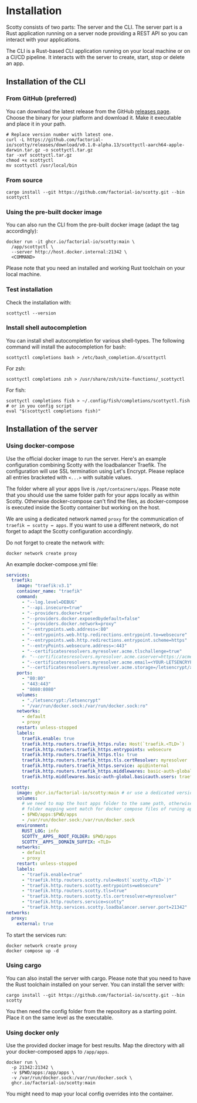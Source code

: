 # Installation

Scotty consists of two parts: The server and the CLI. The server part is a Rust
application running on a server node providing a REST API so you can interact
with your applications.

The CLI is a Rust-based CLI application running on your local machine or on a
CI/CD pipeline. It interacts with the server to create, start, stop or delete an
app.

## Installation of the CLI

### From GitHub (preferred)

You can download the latest release from the GitHub [releases page](https://github.com/factorial-io/scotty/releases).
Choose the binary for your platform and download it. Make it executable and
place it in your path.

```shell
# Replace version number with latest one.
curl -L https://github.com/factorial-io/scotty/releases/download/v0.1.0-alpha.13/scottyctl-aarch64-apple-darwin.tar.gz -o scottyctl.tar.gz
tar -xvf scottyctl.tar.gz
chmod +x scottyctl
mv scottyctl /usr/local/bin
```

### From source

```shell
cargo install --git https://github.com/factorial-io/scotty.git --bin scottyctl
```

### Using the pre-built docker image

You can also run the CLI from the pre-built docker image (adapt the tag
accordingly):

```shell
docker run -it ghcr.io/factorial-io/scotty:main \
  /app/scottyctl \
  --server http://host.docker.internal:21342 \
  <COMMAND>
```

Please note that you need an installed and working Rust toolchain on your local machine.

### Test installation

Check the installation with:

```shell
scottyctl --version
```
### Install shell autocompletion

You can install shell autocompletion for various shell-types. The following command
will install the autocompletion for bash:

```shell
scottyctl completions bash > /etc/bash_completion.d/scottyctl
```

For zsh:

```shell
scottyctl completions zsh > /usr/share/zsh/site-functions/_scottyctl
```

For fish:

```shell
scottyctl completions fish > ~/.config/fish/completions/scottyctl.fish
# or in you config script
eval "$(scottyctl completions fish)"
```

## Installation of the server

### Using docker-compose

Use the official docker image to run the server. Here's an example configuration
combining Scotty with the loadbalancer Traefik. The configuration will use SSL
termination using Let's Encrypt. Please replace all entries bracketed with `<...>`
with suitable values.

The folder where all your apps live is `/opt/containers/apps`. Please note that
you should use the same folder path for your apps locally as within Scotty.
Otherwise docker-compose can't find the files, as docker-compose is executed
inside the Scotty container but working on the host.

We are using a dedicated network named `proxy` for the communication of
`traefik ↔ scotty ↔ apps`. If you want to use a different network, do not
forget to adapt the Scotty configuration accordingly.

Do not forget to create the network with:

```shell
docker network create proxy
```

An example docker-compose.yml file:

```yaml
services:
  traefik:
    image: "traefik:v3.1"
    container_name: "traefik"
    command:
      - "--log.level=DEBUG"
      - "--api.insecure=true"
      - "--providers.docker=true"
      - "--providers.docker.exposedbydefault=false"
      - "--providers.docker.network=proxy"
      - "--entrypoints.web.address=:80"
      - "--entrypoints.web.http.redirections.entrypoint.to=websecure"
      - "--entrypoints.web.http.redirections.entrypoint.scheme=https"
      - "--entryPoints.websecure.address=:443"
      - "--certificatesresolvers.myresolver.acme.tlschallenge=true"
      #- "--certificatesresolvers.myresolver.acme.caserver=https://acme-staging-v02.api.letsencrypt.org/directory"
      - "--certificatesresolvers.myresolver.acme.email=<YOUR-LETSENCRYPT-MAIL@ADDRESS>"
      - "--certificatesresolvers.myresolver.acme.storage=/letsencrypt/acme.json"
    ports:
      - "80:80"
      - "443:443"
      - "8080:8080"
    volumes:
      - "./letsencrypt:/letsencrypt"
      - "/var/run/docker.sock:/var/run/docker.sock:ro"
    networks:
      - default
      - proxy
    restart: unless-stopped
    labels:
      traefik.enable: true
      traefik.http.routers.traefik_https.rule: Host(`traefik.<TLD>`)
      traefik.http.routers.traefik_https.entrypoints: websecure
      traefik.http.routers.traefik_https.tls: true
      traefik.http.routers.traefik_https.tls.certResolver: myresolver
      traefik.http.routers.traefik_https.service: api@internal
      traefik.http.routers.traefik_https.middlewares: basic-auth-global
      traefik.http.middlewares.basic-auth-global.basicauth.users: traefik:$$2y$$05$$OjZDsiX5v1NcqHmfsK2AqePaZ87SNNXDVve9wShlKeZ9KMe1vvD/W

  scotty:
    image: ghcr.io/factorial-io/scotty:main # or use a dedicated version
    volumes:
      # we need to map the host apps folder to the same path, otherwise the
      # folder mapping wont match for docker compose files of runing apps
      - $PWD/apps:$PWD/apps
      - /var/run/docker.sock:/var/run/docker.sock
    environment:
      RUST_LOG: info
      SCOTTY__APPS__ROOT_FOLDER: $PWD/apps
      SCOTTY__APPS__DOMAIN_SUFFIX: <TLD>
    networks:
      - default
      - proxy
    restart: unless-stopped
    labels:
      - "traefik.enable=true"
      - "traefik.http.routers.scotty.rule=Host(`scotty.<TLD>`)"
      - "traefik.http.routers.scotty.entrypoints=websecure"
      - "traefik.http.routers.scotty.tls=true"
      - "traefik.http.routers.scotty.tls.certresolver=myresolver"
      - "traefik.http.routers.service=scotty"
      - "traefik.http.services.scotty.loadbalancer.server.port=21342"
networks:
  proxy:
    external: true
```

To start the services run:

```shell
docker network create proxy
docker compose up -d
```

### Using cargo

You can also install the server with cargo. Please note that you need to have
the Rust toolchain installed on your server. You can install the server with:

```shell
cargo install --git https://github.com/factorial-io/scotty.git --bin scotty
```

You then need the config folder from the repository as a starting point. Place
it on the same level as the executable.

### Using docker only

Use the provided docker image for best results. Map the directory with
all your docker-composed apps to `/app/apps`.

```shell
docker run \
  -p 21342:21342 \
  -v $PWD/apps:/app/apps \
  -v /var/run/docker.sock:/var/run/docker.sock \
  ghcr.io/factorial-io/scotty:main
```

You might need to map your local config overrides into the container.
